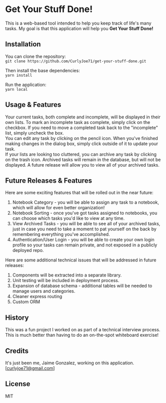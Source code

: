 # Get Your Stuff Done!

This is a web-based tool intended to help you keep track of life's many tasks. My goal is that this application will help you **Get Your Stuff Done!**

## Installation

You can clone the repository:  
`git clone https://github.com/CurlyJoe71/get-your-stuff-done.git`

Then install the base dependencies:  
`yarn install`

Run the application:  
`yarn local`

## Usage & Features

Your current tasks, both complete and incomplete, will be displayed in their own lists. To mark an incomplete task as complete, simply click on the checkbox. If you need to move a completed task back to the "incomplete" list, simply uncheck the box.  
You can edit any task by clicking on the pencil icon. When you've finished making changes in the dialog box, simply click outside of it to update your task.  
If your lists are looking too cluttered, you can archive any task by clicking on the trash icon. Archived tasks will remain in the database, but will not be displayed. A future release will allow you to view all of your archived tasks.

## Future Releases & Features

Here are some exciting features that will be rolled out in the near future:

1. Notebook Category - you will be able to assign any task to a notebook, which will allow for even better organization!
2. Notebook Sorting - once you've got tasks assigned to notebooks, you can choose which tasks you'd like to view at any time.
3. View Archived Tasks - you will be able to see all of your archived tasks, just in case you need to take a moment to pat yourself on the back by remembering everything you've accomplished.
4. Authentication/User Login - you will be able to create your own login profile so your tasks can remain private, and not exposed in a publicly deployed repo.

Here are some additional technical issues that will be addressed in future releases:

1. Components will be extracted into a separate library.
2. Unit testing will be included in deployment process.
3. Expansion of database schema - additional tables will be needed to manage users and categories.
4. Cleaner express routing
5. Custom ORM

## History

This was a fun project I worked on as part of a technical interview process. This is much better than having to do an on-the-spot whiteboard exercise!

## Credits

It's just been me, Jaime Gonzalez, working on this application.
[curlyjoe71@gmail.com]

## License

MIT
